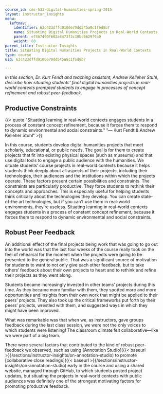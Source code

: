 ```yaml
---
course_id: cms-633-digital-humanities-spring-2015
layout: instructor_insights
menu:
  leftnav:
    identifier: 62c423dffd0106670dd545a8c1f6d8b7
    name: Situating Digital Humanities Projects in Real-World Contexts
    parent: e7467490f602a8473f3c30bc6629f9a0
    weight: 60
parent_title: Instructor Insights
title: Situating Digital Humanities Projects in Real-World Contexts
type: course
uid: 62c423dffd0106670dd545a8c1f6d8b7

---
```


_In this section, Dr. Kurt Fendt and teaching assistant, Andrew Kelleher Stuhl, describe how situating students' final digital humanities projects in real-world contexts prompted students to engage in processes of concept refinement and robust peer-feedback._ 

Productive Constraints
----------------------

{{< quote "Situating learning in real-world contexts engages students in a process of constant concept refinement, because it forces them to respond to dynamic environmental and social constraints." "— Kurt Fendt & Andrew Kelleher Stuhl" >}}

In this course, students develop digital humanities projects that meet scholarly, educational, or public needs. The goal is for them to create projects that fit into existing physical spaces (such as museums) and that use digital tools to engage a public audience with the humanities. We situate students’ course projects in real-world contexts because it helps students think deeply about all aspects of their projects, including their technologies, their audiences and the institutions within which the projects operate. These factors present certain possibilities and constraints. The constraints are particularly productive. They force students to rethink their concepts and approaches. This is especially useful for helping students think critically about the technologies they develop. You can create state-of-the art technologies, but if you can’t use them in real-world environments, they’re useless. Situating learning in real-world contexts engages students in a process of constant concept refinement, because it forces them to respond to dynamic environmental and social constraints.

Robust Peer Feedback
--------------------

An additional effect of the final projects being work that was going to go out into the world was that the last four weeks of the course really took on the feel of rehearsal for the moment when the projects were going to be presented to the general public. That was a significant source of motivation for students to want to not only give each other feedback, but to take others’ feedback about their own projects to heart and to rethink and refine their projects as they went along.

Students became increasingly invested in other teams’ projects during this time. As they became more familiar with them, they spotted more and more opportunities and insights from their own work that might be applied to their peers’ projects. They also took up the critical frameworks put forth by their peers’ projects, wrestled with them, and suggested ways in which they might have been improved.

What was remarkable was that when we, as instructors, gave groups feedback during the last class session, we were not the only voices to which students were listening! The classroom climate felt collaborative—like we were part of a big team.

There were several factors that contributed to the kind of robust peer-feedback we observed, such as using [Annotation Studio]({{< baseurl >}}/sections/instructor-insights/on-annotation-studio) to promote [collaborative close readings]({{< baseurl >}}/sections/instructor-insights/on-annotation-studio) early in the course and using a shared website, managed through GitHub, to which students posted project updates, but situating the projects in real-world contexts with public audiences was definitely one of the strongest motivating factors for promoting productive feedback.